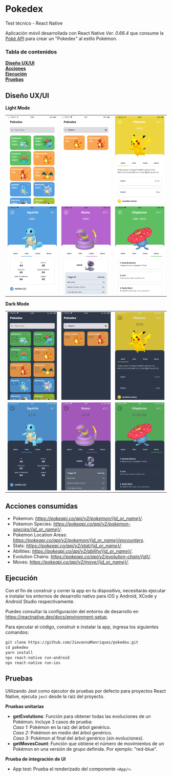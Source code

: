 # Pokedex

Test técnico - React Native

Aplicación móvil desarrollada con React Native _Ver. 0.66.4_ que consume la [Poké API](https://pokeapi.co/) para crear un "Pokedex" al estilo Pokémon.

### Tabla de contenidos

**[Diseño UX/UI](#diseno)**<br>
**[Acciones](#acciones-consumidas)**<br>
**[Ejecución](#ejecución)**<br>
**[Pruebas](#pruebas)**

## Diseño UX/UI

**Light Mode**

| | | |
|:-------------------------:|:-------------------------:|:-------------------------:|
|<img alt="Screen 1 Pokedex" src="https://github.com/JiovannaManriquez/pokedex/blob/main/screenshots/light-mode/screen1-home.png"> | <img alt="Screen 2 Pokedex" src="https://github.com/JiovannaManriquez/pokedex/blob/main/screenshots/light-mode/screen2-search-results.png"> | <img alt="Screen 3 Pokedex" src="https://github.com/JiovannaManriquez/pokedex/blob/main/screenshots/light-mode/screen3-pokemon-detail-about.png"> |
|<img alt="Screen 4 Pokedex" src="https://github.com/JiovannaManriquez/pokedex/blob/main/screenshots/light-mode/screen4-pokemon-detail-stats.png">  |  <img alt="Screen 5 Pokedex" src="https://github.com/JiovannaManriquez/pokedex/blob/main/screenshots/light-mode/screen5-pokemon-detail-evolve.png">|<img alt="Screen 6 Pokedex" src="https://github.com/JiovannaManriquez/pokedex/blob/main/screenshots/light-mode/screen6-pokemon-detail-moves.png">|

**Dark Mode**

| | | |
|:-------------------------:|:-------------------------:|:-------------------------:|
|<img alt="Screen 1 Pokedex" src="https://github.com/JiovannaManriquez/pokedex/blob/main/screenshots/dark-mode/screen1-home.png"> | <img alt="Screen 2 Pokedex" src="https://github.com/JiovannaManriquez/pokedex/blob/main/screenshots/dark-mode/screen2-search-results.png"> | <img alt="Screen 3 Pokedex" src="https://github.com/JiovannaManriquez/pokedex/blob/main/screenshots/dark-mode/screen3-pokemon-detail-about.png"> |
|<img alt="Screen 4 Pokedex" src="https://github.com/JiovannaManriquez/pokedex/blob/main/screenshots/dark-mode/screen4-pokemon-detail-stats.png">  |  <img alt="Screen 5 Pokedex" src="https://github.com/JiovannaManriquez/pokedex/blob/main/screenshots/dark-mode/screen5-pokemon-detail-evolve.png">|<img alt="Screen 6 Pokedex" src="https://github.com/JiovannaManriquez/pokedex/blob/main/screenshots/dark-mode/screen6-pokemon-detail-moves.png">|


## Acciones consumidas

-   Pokemon: *https://pokeapi.co/api/v2/pokemon/{id_or_name}/*.
-   Pokemon Species: *https://pokeapi.co/api/v2/pokemon-species/{id_or_name}/*.
-   Pokemon Location Areas: *https://pokeapi.co/api/v2/pokemon/{id_or_name}/encounters*.
-   Stats: *https://pokeapi.co/api/v2/stat/{id_or_name}/*.
-   Abilities: *https://pokeapi.co/api/v2/ability/{id_or_name}/*.
-   Evolution Chains: *https://pokeapi.co/api/v2/evolution-chain/{id}/*.
-   Moves: *https://pokeapi.co/api/v2/move/{id_or_name}/*.

## Ejecución

Con el fin de construir y correr la app en tu dispositivo, necesitarás ejecutar e instalar los entornos de desarrollo nativo para iOS y Android, XCode y Android Studio respectivamente.

Puedes consultar la configuración del entorno de desarrollo en https://reactnative.dev/docs/environment-setup.


Para ejecutar el código, construir e instalar la app, ingresa los siguientes comandos:

```
git clone https://github.com/JiovannaManriquez/pokedex.git
cd pokedex
yarn install
npx react-native run-android
npx react-native run-ios
```


## Pruebas

Utilizando Jest como ejecutor de pruebas por defecto para proyectos React Native, ejecuta `jest` desde la raíz del proyecto. 

**Pruebas unitarias**

- **getEvolutions**: Función para obtener todas las evoluciones de un Pokémon. Incluye 3 casos de prueba: <br>
    _Caso 1:_ Pokémon en la raíz del árbol genérico. <br>
    _Caso 2:_ Pokémon en medio del árbol genérico. <br>
    _Caso 3:_ Pokémon al final del árbol genérico (sin evoluciones).
- **getMovesCount**: Función que obtiene el número de movimientos de un Pokémon en una versión de grupo definida. Por ejemplo: "red-blue".

**Prueba de integración de UI**

-   App test: Prueba el renderizado del componente `<App/>`.
